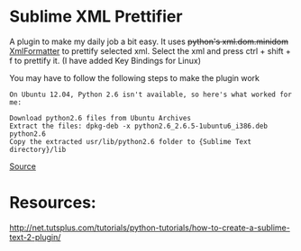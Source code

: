 Sublime XML Prettifier
=============

A plugin to make my daily job a bit easy.
It uses ~~python's xml.dom.minidom~~ [XmlFormatter](https://pypi.python.org/pypi/XmlFormatter/) to prettify selected xml.
Select the xml and press ctrl + shift + f to prettify it.
(I have added Key Bindings for Linux)


You may have to follow the following steps to make the plugin work

    On Ubuntu 12.04, Python 2.6 isn't available, so here's what worked for me:

    Download python2.6 files from Ubuntu Archives
    Extract the files: dpkg-deb -x python2.6_2.6.5-1ubuntu6_i386.deb python2.6
    Copy the extracted usr/lib/python2.6 folder to {Sublime Text directory}/lib


[Source](https://github.com/Kindari/SublimeXdebug)


Resources:
=============

http://net.tutsplus.com/tutorials/python-tutorials/how-to-create-a-sublime-text-2-plugin/

